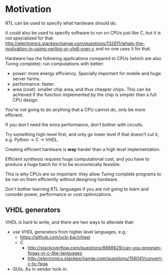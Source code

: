 # Motivation

RTL can be used to specify what hardware should do.

It could also be used to specify software to run on CPUs just like C, but it is not specialized for that: <http://electronics.stackexchange.com/questions/132611/whats-the-motivation-in-using-verilog-or-vhdl-over-c> and no one uses it for that.

Hardware has the following applications compared to CPUs (which are also Turing complete): run computations with better:

- power: more energy efficiency. Specially important for mobile and huge server farms.
- performance: faster.
- area (cost): smaller chip area, and thus cheaper chips. This can be achieved if the function implemented by the chip is simpler than a full CPU design.

You're not going to do anything that a CPU cannot do, only be more efficient.

If you don't need the extra performance, don't bother with circuits.

Try something high-level first, and only go lower level if that doesn't cut it, e.g. Python -> C -> VHDL.

Creating efficient hardware is **way** harder than a high level implementation.

Efficient synthesis requires huge computational cost, and you have to produce a huge batch for it to be economically feasible.

This is why CPUs are so important: they allow Turing complete programs to be run on them efficiently without designing hardware.

Don't bother learning RTL languages if you are not going to learn and consider power, performance or cost optimizations.

## VHDL generators

VHDL is hard to write, and there are two ways to alleviate that:

- use VHDL generators from higher level languages, e.g.:
    -   <https://github.com/ucb-bar/chisel>
    -   C
        - <http://stackoverflow.com/questions/8988629/can-you-program-fpgas-in-c-like-languages>
        - <http://electronics.stackexchange.com/questions/156041/convert-c-to-fpga>
- GUIs. As in vendor lock-in.
